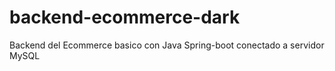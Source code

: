 # backend-ecommerce-dark
Backend del Ecommerce basico con Java Spring-boot conectado a servidor MySQL
